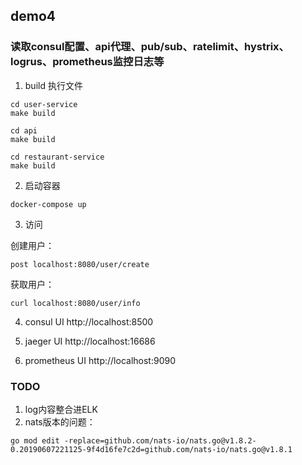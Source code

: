 ## demo4
### 读取consul配置、api代理、pub/sub、ratelimit、hystrix、logrus、prometheus监控日志等


1. build 执行文件
```
cd user-service
make build

cd api
make build

cd restaurant-service
make build
```
2. 启动容器
```
docker-compose up
```
3. 访问

创建用户：
```
post localhost:8080/user/create 
```
获取用户：
```
curl localhost:8080/user/info
```
4. consul UI
http://localhost:8500

5. jaeger UI
http://localhost:16686

6. prometheus UI
http://localhost:9090

### TODO
1. log内容整合进ELK
2. nats版本的问题：
```
go mod edit -replace=github.com/nats-io/nats.go@v1.8.2-0.20190607221125-9f4d16fe7c2d=github.com/nats-io/nats.go@v1.8.1
```
